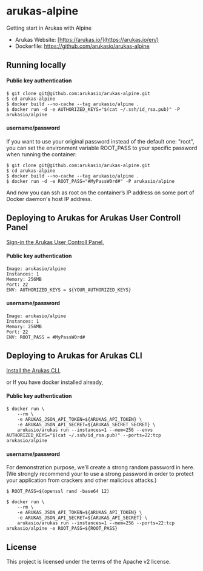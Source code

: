 arukas-alpine
=============

Getting start in Arukas with Alpine

* Arukas Website: [https://arukas.io/](https://arukas.io/en/)
* Dockerfile: https://github.com/arukasio/arukas-alpine

## Running locally

#### Public key authentication
```
$ git clone git@github.com:arukasio/arukas-alpine.git
$ cd arukas-alpine
$ docker build --no-cache --tag arukasio/alpine .
$ docker run -d -e AUTHORIZED_KEYS="$(cat ~/.ssh/id_rsa.pub)" -P arukasio/alpine
```

#### username/password
If you want to use your original password instead of the default one: "root", you can
set the environment variable ROOT_PASS to your specific password when running the container:
```
$ git clone git@github.com:arukasio/arukas-alpine.git
$ cd arukas-alpine
$ docker build --no-cache --tag arukasio/alpine .
$ docker run -d -e ROOT_PASS="#MyPassW0rd#" -P arukasio/alpine
```
And now you can ssh as root on the container’s IP address  on some port of Docker daemon's host IP address.

## Deploying to Arukas for Arukas User Controll Panel

[Sign-in the Arukas User Controll Panel](https://app.arukas.io/),

#### Public key authentication
```
Image: arukasio/alpine
Instances: 1
Memory: 256MB
Port: 22
ENV: AUTHORIZED_KEYS = ${YOUR_AUTHORIZED_KEYS}
```

#### username/password

```
Image: arukasio/alpine
Instances: 1
Memory: 256MB
Port: 22
ENV: ROOT_PASS = #MyPassW0rd#
```

## Deploying to Arukas for Arukas CLI

[Install the Arukas CLI](https://github.com/arukasio/cli),

or If you have docker installed already,

#### Public key authentication
```
$ docker run \
    --rm \
    -e ARUKAS_JSON_API_TOKEN=${ARUKAS_API_TOKEN} \
    -e ARUKAS_JSON_API_SECRET=${ARUKAS_SECRET_SECRET} \
    arukasio/arukas run --instances=1 --mem=256 --envs AUTHORIZED_KEYS="$(cat ~/.ssh/id_rsa.pub)" --ports=22:tcp arukasio/alpine

```

#### username/password
For demonstration purpose, we’ll create a strong random password in here.
(We strongly recommend your to use a strong password in order to protect your application from crackers and other malicious attacks.)

```
$ ROOT_PASS=$(openssl rand -base64 12)
```

```
$ docker run \
    --rm \
    -e ARUKAS_JSON_API_TOKEN=${ARUKAS_API_TOKEN} \
    -e ARUKAS_JSON_API_SECRET=${ARUKAS_API_SECRET} \
    arukasio/arukas run --instances=1 --mem=256 --ports=22:tcp arukasio/alpine -e ROOT_PASS=${ROOT_PASS}
```

## License

This project is licensed under the terms of the Apache v2 license.

